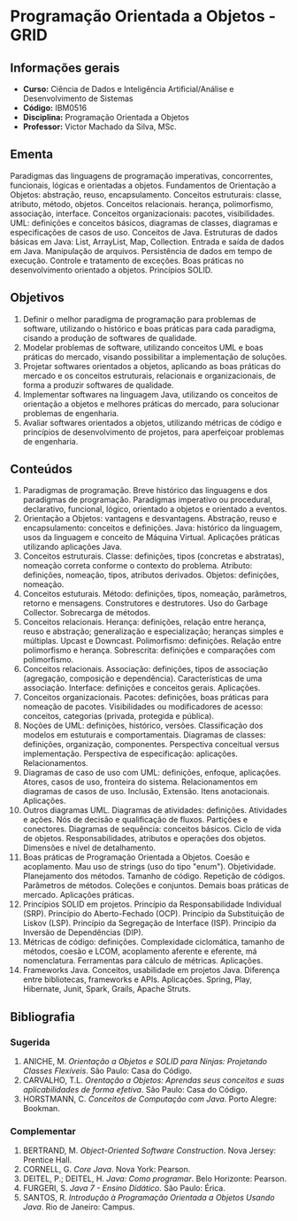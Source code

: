 # Programação Orientada a Objetos - GRID

## Informações gerais

- **Curso:** Ciência de Dados e Inteligência Artificial/Análise e Desenvolvimento de Sistemas
- **Código:** IBM0516
- **Disciplina:** Programação Orientada a Objetos
- **Professor:** Victor Machado da Silva, MSc.

## Ementa

Paradigmas das linguagens de programação imperativas, concorrentes, funcionais, lógicas e orientadas a objetos. Fundamentos de Orientação a Objetos: abstração, reuso, encapsulamento. Conceitos estruturais: classe, atributo, método, objetos. Conceitos relacionais. herança, polimorfismo, associação, interface. Conceitos organizacionais: pacotes, visibilidades. UML: definições e conceitos básicos, diagramas de classes, diagramas e especificações de casos de uso. Conceitos de Java. Estruturas de dados básicas em Java: List, ArrayList, Map, Collection. Entrada e saída de dados em Java. Manipulação de arquivos. Persistência de dados em tempo de execução. Controle e tratamento de exceções. Boas práticas no desenvolvimento orientado a objetos. Princípios SOLID.

## Objetivos

1. Definir o melhor paradigma de programação para problemas de software, utilizando o histórico e boas práticas para cada paradigma, cisando a produção de softwares de qualidade.
2. Modelar problemas de software, utilizando conceitos UML e boas práticas do mercado, visando possibilitar a implementação de soluções.
3. Projetar softwares orientados a objetos, aplicando as boas práticas do mercado e os conceitos estruturais, relacionais e organizacionais, de forma a produzir softwares de qualidade.
4. Implementar softwares na linguagem Java, utilizando os conceitos de orientação a objetos e melhores práticas do mercado, para solucionar problemas de engenharia.
5. Avaliar softwares orientados a objetos, utilizando métricas de código e princípios de desenvolvimento de projetos, para aperfeiçoar problemas de engenharia.

## Conteúdos

1. Paradigmas de programação. Breve histórico das linguagens e dos paradigmas de programação. Paradigmas imperativo ou procedural, declarativo, funcional, lógico, orientado a objetos e orientado a eventos.
2. Orientação a Objetos: vantagens e desvantagens. Abstração, reuso e encapsulamento: conceitos e definições. Java: histórico da linguagem, usos da linguagem e conceito de Máquina Virtual. Aplicações práticas utilizando aplicações Java.
3. Conceitos estruturais. Classe: definições, tipos (concretas e abstratas), nomeação correta conforme o contexto do problema. Atributo: definições, nomeação, tipos, atributos derivados. Objetos: definições, nomeação.
4. Conceitos estuturais. Método: definições, tipos, nomeação, parâmetros, retorno e mensagens. Construtores e destrutores. Uso do Garbage Collector. Sobrecarga de métodos.
5. Conceitos relacionais. Herança: definições, relação entre herança, reuso e abstração; generalização e especialização; heranças simples e múltiplas. Upcast e Downcast. Polimorfismo: definições. Relação entre polimorfismo e herança. Sobrescrita: definições e comparações com polimorfismo.
6. Conceitos relacionais. Associação: definições, tipos de associação (agregação, composição e dependência). Características de uma associação. Interface: definições e conceitos gerais. Aplicações.
7. Conceitos organizacionais. Pacotes: definições, boas práticas para nomeação de pacotes. Visibilidades ou modificadores de acesso: conceitos, categorias (privada, protegida e pública).
8. Noções de UML: definições, histórico, versões. Classificação dos modelos em estuturais e comportamentais. Diagramas de classes: definições, organização, componentes. Perspectiva conceitual versus implementação. Perspectiva de especificação: aplicações. Relacionamentos.
9. Diagramas de caso de uso com UML: definições, enfoque, aplicações. Atores, casos de uso, fronteira do sistema. Relacionamentos em diagramas de casos de uso. Inclusão, Extensão. Itens anotacionais. Aplicações.
10. Outros diagramas UML. Diagramas de atividades: definições. Atividades e ações. Nós de decisão e qualificação de fluxos. Partições e conectores. Diagramas de sequência: conceitos básicos. Ciclo de vida de objetos. Responsabilidades, atributos e operações dos objetos. Dimensões e nível de detalhamento.
11. Boas práticas de Programação Orientada a Objetos. Coesão e acoplamento. Mau uso de strings (uso do tipo "enum"). Objetividade. Planejamento dos métodos. Tamanho de código. Repetição de códigos. Parâmetros de métodos. Coleções e conjuntos. Demais boas práticas de mercado. Aplicações práticas.
12. Princípios SOLID em projetos. Princípio da Responsabilidade Individual (SRP). Princípio do Aberto-Fechado (OCP). Princípio da Substituição de Liskov (LSP). Princípio da Segregação de Interface (ISP). Princípio da Inversão de Dependências (DIP).
13. Métricas de código: definições. Complexidade ciclomática, tamanho de métodos, coesão e LCOM, acoplamento aferente e eferente, má nomenclatura. Ferramentas para cálculo de métricas. Aplicações.
14. Frameworks Java. Conceitos, usabilidade em projetos Java. Diferença entre bibliotecas, frameworks e APIs. Aplicações. Spring, Play, Hibernate, Junit, Spark, Grails, Apache Struts.

## Bibliografia

### Sugerida

1. ANICHE, M. _Orientação a Objetos e SOLID para Ninjas: Projetando Classes Flexíveis_. São Paulo: Casa do Código.
2. CARVALHO, T.L. _Orentação a Objetos: Aprendas seus conceitos e suas aplicabilidades de forma efetiva_. São Paulo: Casa do Código.
3. HORSTMANN, C. _Conceitos de Computação com Java_. Porto Alegre: Bookman.

### Complementar

1. BERTRAND, M. _Object-Oriented Software Construction_. Nova Jersey: Prentice Hall.
2. CORNELL, G. _Core Java_. Nova York: Pearson.
3. DEITEL, P.; DEITEL, H. _Java: Como programar_. Belo Horizonte: Pearson.
4. FURGERI, S. _Java 7 - Ensino Didático_. São Paulo: Érica.
5. SANTOS, R. _Introdução à Programação Orientada a Objetos Usando Java_. Rio de Janeiro: Campus.
